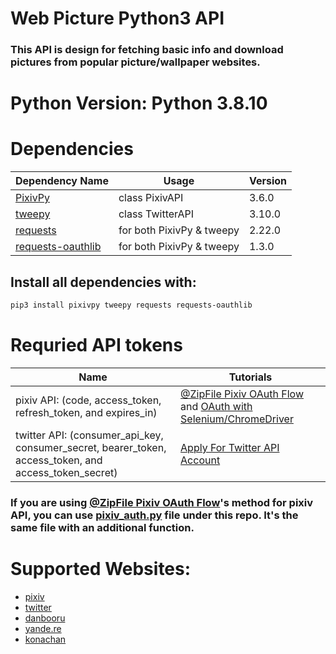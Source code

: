 
# Web Picture Python3 API

### This API is design for fetching basic info and download pictures from popular picture/wallpaper websites.


# Python Version: Python 3.8.10


# Dependencies

| Dependency Name                                                    | Usage                     | Version |
|--------------------------------------------------------------------|---------------------------|---------|
| [PixivPy](https://github.com/upbit/pixivpy)                        | class PixivAPI            | 3.6.0   |
| [tweepy](https://github.com/tweepy/tweepy)                         | class TwitterAPI          | 3.10.0  |
| [requests](https://github.com/psf/requests)                        | for both PixivPy & tweepy | 2.22.0  |
| [requests-oauthlib](https://github.com/requests/requests-oauthlib) | for both PixivPy & tweepy | 1.3.0   |

## Install all dependencies with:
```sh
pip3 install pixivpy tweepy requests requests-oauthlib
``` 

# Requried API tokens

| Name                                                                                                  | Tutorials                                                                                                                                                                                            |
|-------------------------------------------------------------------------------------------------------|------------------------------------------------------------------------------------------------------------------------------------------------------------------------------------------------------|
| pixiv API: (code, access_token, refresh_token, and expires_in)                                        | [@ZipFile Pixiv OAuth Flow](https://gist.github.com/ZipFile/c9ebedb224406f4f11845ab700124362) and [OAuth with Selenium/ChromeDriver](https://gist.github.com/upbit/6edda27cb1644e94183291109b8a5fde) |
| twitter API: (consumer_api_key, consumer_secret, bearer_token, access_token, and access_token_secret) | [Apply For Twitter API Account](https://developer.twitter.com/en/docs/twitter-api/getting-started/getting-access-to-the-twitter-api)                                                                 |

### If you are using [@ZipFile Pixiv OAuth Flow](https://gist.github.com/ZipFile/c9ebedb224406f4f11845ab700124362)'s method for pixiv API, you can use [pixiv_auth.py](./pixiv_auth.py) file under this repo. It's the same file with an additional function.


# Supported Websites:

* [pixiv](https://www.pixiv.net/)
* [twitter](https://twitter.com/)
* [danbooru](https://danbooru.donmai.us/)
* [yande.re](https://yande.re/)
* [konachan](https://konachan.com/)